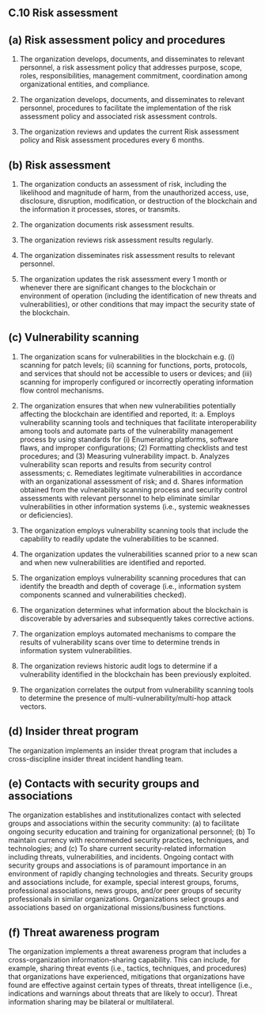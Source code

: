 C.10 Risk assessment
--------------
## (a) Risk assessment policy and procedures	

1.	The organization develops, documents, and disseminates to relevant personnel, a risk assessment policy that addresses purpose, scope, roles, responsibilities, management commitment, coordination among organizational entities, and compliance.

2.	The organization develops, documents, and disseminates to relevant personnel, procedures to facilitate the implementation of the risk assessment policy and associated risk assessment controls.

3.	The organization reviews and updates the current Risk assessment policy and Risk assessment procedures every 6 months.

## (b) Risk assessment

1.	The organization conducts an assessment of risk, including the likelihood and magnitude of harm, from the unauthorized access, use, disclosure, disruption, modification, or destruction of the blockchain and the information it processes, stores, or transmits.

2.	The organization documents risk assessment results.

3.	The organization reviews risk assessment results regularly.

4.	The organization disseminates risk assessment results to relevant personnel.

5.	The organization updates the risk assessment every 1 month or whenever there are significant changes to the blockchain or environment of operation (including the identification of new threats and vulnerabilities), or other conditions that may impact the security state of the blockchain.

## (c) Vulnerability scanning	

1.	The organization scans for vulnerabilities in the blockchain e.g. (i) scanning for patch levels; (ii) scanning for functions, ports, protocols, and services that should not be accessible to users or devices; and (iii) scanning for improperly configured or incorrectly operating information flow control mechanisms. 

2.	The organization ensures that when new vulnerabilities potentially affecting the blockchain are identified and reported, it:
a.	Employs vulnerability scanning tools and techniques that facilitate interoperability among tools and automate parts of the vulnerability management process by using standards for (i) Enumerating platforms, software flaws, and improper configurations; (2) Formatting checklists and test procedures; and (3) Measuring vulnerability impact.
b.	Analyzes vulnerability scan reports and results from security control assessments;
c.	Remediates legitimate vulnerabilities in accordance with an organizational assessment of risk; and
d.	Shares information obtained from the vulnerability scanning process and security control assessments with relevant personnel to help eliminate similar vulnerabilities in other information systems (i.e., systemic weaknesses or deficiencies).

3.	The organization employs vulnerability scanning tools that include the capability to readily update the vulnerabilities to be scanned.

4.	The organization updates the vulnerabilities scanned prior to a new scan and when new vulnerabilities are identified and reported.

5.	The organization employs vulnerability scanning procedures that can identify the breadth and depth of coverage (i.e., information system components scanned and vulnerabilities checked).

6.	The organization determines what information about the blockchain is discoverable by adversaries and subsequently takes corrective actions.

7.	The organization employs automated mechanisms to compare the results of vulnerability scans over time to determine trends in information system vulnerabilities.

8.	The organization reviews historic audit logs to determine if a vulnerability identified in the blockchain has been previously exploited.

9.	The organization correlates the output from vulnerability scanning tools to determine the presence of multi-vulnerability/multi-hop attack vectors.


## (d) Insider threat program
The organization implements an insider threat program that includes a cross-discipline insider threat incident handling team.

## (e) Contacts with security groups and associations
The organization establishes and institutionalizes contact with selected groups and associations within the security community: (a) to facilitate ongoing security education and training for organizational personnel; (b) To maintain currency with recommended security practices, techniques, and technologies; and (c) To share current security-related information including threats, vulnerabilities, and incidents.
Ongoing contact with security groups and associations is of paramount importance in an environment of rapidly changing technologies and threats. Security groups and associations include, for example, special interest groups, forums, professional associations, news groups, and/or peer groups of security professionals in similar organizations. Organizations select groups and associations based on organizational missions/business functions. 

## (f) Threat awareness program
The organization implements a threat awareness program that includes a cross-organization information-sharing capability. This can include, for example, sharing threat events (i.e., tactics, techniques, and procedures) that organizations have experienced, mitigations that organizations have found are effective against certain types of threats, threat intelligence (i.e., indications and warnings about threats that are likely to occur). Threat information sharing may be bilateral or multilateral. 
